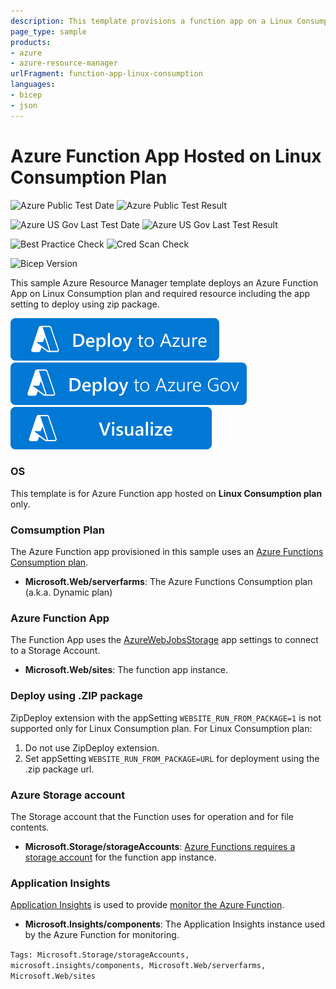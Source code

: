 ```yaml
---
description: This template provisions a function app on a Linux Consumption plan, which is a dynamic hosting plan. The app runs on demand and you're billed per execution, with no standing resource committment.
page_type: sample
products:
- azure
- azure-resource-manager
urlFragment: function-app-linux-consumption
languages:
- bicep
- json
---
```

# Azure Function App Hosted on Linux Consumption Plan

![Azure Public Test Date](https://azurequickstartsservice.blob.core.windows.net/badges/quickstarts/microsoft.web/function-app-linux-consumption/PublicLastTestDate.svg)
![Azure Public Test Result](https://azurequickstartsservice.blob.core.windows.net/badges/quickstarts/microsoft.web/function-app-linux-consumption/PublicDeployment.svg)

![Azure US Gov Last Test Date](https://azurequickstartsservice.blob.core.windows.net/badges/quickstarts/microsoft.web/function-app-linux-consumption/FairfaxLastTestDate.svg)
![Azure US Gov Last Test Result](https://azurequickstartsservice.blob.core.windows.net/badges/quickstarts/microsoft.web/function-app-linux-consumption/FairfaxDeployment.svg)

![Best Practice Check](https://azurequickstartsservice.blob.core.windows.net/badges/quickstarts/microsoft.web/function-app-linux-consumption/BestPracticeResult.svg)
![Cred Scan Check](https://azurequickstartsservice.blob.core.windows.net/badges/quickstarts/microsoft.web/function-app-linux-consumption/CredScanResult.svg)

![Bicep Version](https://azurequickstartsservice.blob.core.windows.net/badges/quickstarts/microsoft.web/function-app-linux-consumption/BicepVersion.svg)

This sample Azure Resource Manager template deploys an Azure Function App on Linux Consumption plan and required resource including the app setting to deploy using zip package.

[![Deploy To Azure](https://raw.githubusercontent.com/Azure/azure-quickstart-templates/master/1-CONTRIBUTION-GUIDE/images/deploytoazure.svg?sanitize=true)](https://portal.azure.com/#create/Microsoft.Template/uri/https%3A%2F%2Fraw.githubusercontent.com%2FAzure%2Fazure-quickstart-templates%2Fmaster%2Fquickstarts%2Fmicrosoft.web%2Ffunction-app-linux-consumption%2Fazuredeploy.json)
[![Deploy To Azure US Gov](https://raw.githubusercontent.com/Azure/azure-quickstart-templates/master/1-CONTRIBUTION-GUIDE/images/deploytoazuregov.svg?sanitize=true)](https://portal.azure.us/#create/Microsoft.Template/uri/https%3A%2F%2Fraw.githubusercontent.com%2FAzure%2Fazure-quickstart-templates%2Fmaster%2Fquickstarts%2Fmicrosoft.web%2Ffunction-app-linux-consumption%2Fazuredeploy.json)
[![Visualize](https://raw.githubusercontent.com/Azure/azure-quickstart-templates/master/1-CONTRIBUTION-GUIDE/images/visualizebutton.svg?sanitize=true)](http://armviz.io/#/?load=https%3A%2F%2Fraw.githubusercontent.com%2FAzure%2Fazure-quickstart-templates%2Fmaster%2Fquickstarts%2Fmicrosoft.web%2Ffunction-app-linux-consumption%2Fazuredeploy.json)

### OS

This template is for Azure Function app hosted on **Linux Consumption plan** only.

### Comsumption Plan

The Azure Function app provisioned in this sample uses an [Azure Functions Consumption plan](https://learn.microsoft.com/en-us/azure/azure-functions/consumption-plan).

+ **Microsoft.Web/serverfarms**: The Azure Functions Consumption plan (a.k.a. Dynamic plan)

### Azure Function App

The Function App uses the [AzureWebJobsStorage](https://learn.microsoft.com/azure/azure-functions/functions-app-settings#azurewebjobsstorage) app settings to connect to a Storage Account.

+ **Microsoft.Web/sites**: The function app instance.

### Deploy using .ZIP package

ZipDeploy extension with the appSetting `WEBSITE_RUN_FROM_PACKAGE=1` is not supported only for Linux Consumption plan. For Linux Consumption plan:
1. Do not use ZipDeploy extension.
2. Set appSetting `WEBSITE_RUN_FROM_PACKAGE=URL` for deployment using the .zip package url.

### Azure Storage account

The Storage account that the Function uses for operation and for file contents.

+ **Microsoft.Storage/storageAccounts**: [Azure Functions requires a storage account](https://learn.microsoft.com/azure/azure-functions/storage-considerations) for the function app instance.

### Application Insights

[Application Insights](https://learn.microsoft.com/azure/azure-monitor/app/app-insights-overview) is used to provide [monitor the Azure Function](https://learn.microsoft.com/azure/azure-functions/functions-monitoring).

+ **Microsoft.Insights/components**: The Application Insights instance used by the Azure Function for monitoring.

`Tags: Microsoft.Storage/storageAccounts, microsoft.insights/components, Microsoft.Web/serverfarms, Microsoft.Web/sites`

